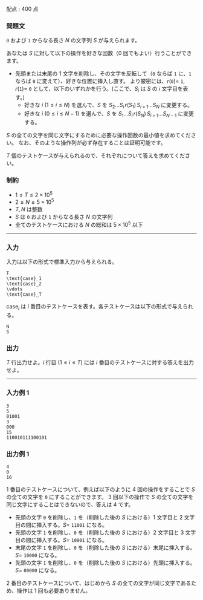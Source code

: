 配点 : $400$ 点

### 問題文

`0` および `1` からなる長さ $N$ の文字列 $S$ が与えられます。

あなたは $S$ に対して以下の操作を好きな回数（$0$ 回でもよい）行うことができます。

  * 先頭または末尾の $1$ 文字を削除し、その文字を反転して（`0` ならば `1` に、`1` ならば `0` に変えて）、好きな位置に挿入し直す。 より厳密には、$r($`0`$)=$ `1`$,r($`1`$)=$ `0` として、以下のいずれかを行う。(ここで、$S_i$ は $S$ の $i$ 文字目を表す。)
    * 好きな $i\ (1\leq i\leq N)$ を選んで、$S$ を $S_2\dots S_i\,r(S_1)\,S_{i+1}\dots S_N$ に変更する。
    * 好きな $i\ (0\leq i\leq N-1)$ を選んで、$S$ を $S_1\dots S_i\,r(S_N)\,S_{i+1}\dots S_{N-1}$ に変更する。



$S$ の全ての文字を同じ文字にするために必要な操作回数の最小値を求めてください。 なお、そのような操作列が必ず存在することは証明可能です。

$T$ 個のテストケースが与えられるので、それぞれについて答えを求めてください。

### 制約

  * $1\leq T\leq 2\times 10^5$
  * $2\leq N \leq 5\times 10^5$
  * $T,N$ は整数
  * $S$ は `0` および `1` からなる長さ $N$ の文字列
  * 全てのテストケースにおける $N$ の総和は $5\times 10^5$ 以下



* * *

### 入力

入力は以下の形式で標準入力から与えられる。
    
    
    T
    \text{case}_1
    \text{case}_2
    \vdots
    \text{case}_T

$\text{case}_i$ は $i$ 番目のテストケースを表す。各テストケースは以下の形式で与えられる。
    
    
    N
    S

### 出力

$T$ 行出力せよ。$i$ 行目 $(1\leq i\leq T)$ には $i$ 番目のテストケースに対する答えを出力せよ。

* * *

### 入力例 1
    
    
    3
    5
    01001
    3
    000
    15
    110010111100101

### 出力例 1
    
    
    4
    0
    16

$1$ 番目のテストケースについて、例えば以下のように $4$ 回の操作をすることで $S$ の全ての文字を `0` にすることができます。 $3$ 回以下の操作で $S$ の全ての文字を同じ文字にすることはできないので、答えは $4$ です。

  * 先頭の文字 `0` を削除し、`1` を（削除した後の $S$ における）$1$ 文字目と $2$ 文字目の間に挿入する。$S=$ `11001` になる。
  * 先頭の文字 `1` を削除し、`0` を（削除した後の $S$ における）$2$ 文字目と $3$ 文字目の間に挿入する。$S=$ `10001` になる。
  * 末尾の文字 `1` を削除し、`0` を（削除した後の $S$ における）末尾に挿入する。$S=$ `10000` になる。
  * 先頭の文字 `1` を削除し、`0` を（削除した後の $S$ における）先頭に挿入する。$S=$ `00000` になる。



$2$ 番目のテストケースについて、はじめから $S$ の全ての文字が同じ文字であるため、操作は $1$ 回も必要ありません。